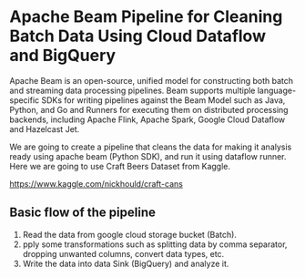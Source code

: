 # Apache Beam Pipeline for Cleaning Batch Data Using Cloud Dataflow and BigQuery
Apache Beam is an open-source, unified model for constructing both batch and streaming data processing pipelines. Beam supports multiple language-specific SDKs for writing pipelines against the Beam Model such as Java, Python, and Go and Runners for executing them on distributed processing backends, including Apache Flink, Apache Spark, Google Cloud Dataflow and Hazelcast Jet.

We are going to create a pipeline that cleans the data for making it analysis ready using apache beam (Python SDK), and run it using dataflow runner. Here we are going to use Craft Beers Dataset from Kaggle.

https://www.kaggle.com/nickhould/craft-cans

## Basic flow of the pipeline 

1. Read the data from google cloud storage bucket (Batch). 
2. pply some transformations such as splitting data by comma separator, dropping unwanted columns, convert data types, etc.
3. Write the data into data Sink (BigQuery) and analyze it.
